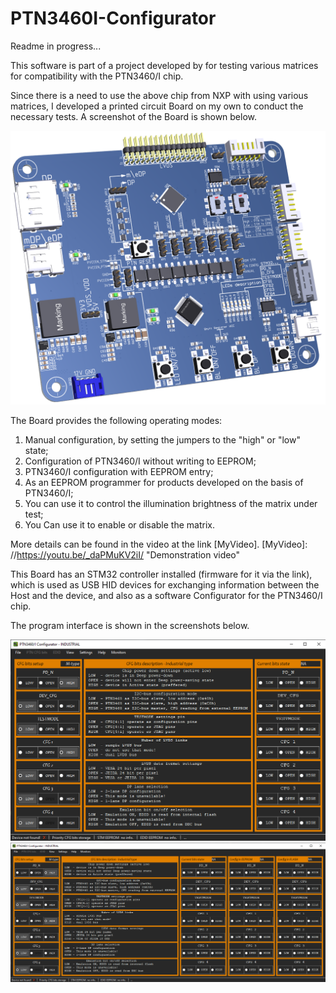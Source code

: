 # PTN3460I-Configurator
Readme in progress...

This software is part of a project developed by
for testing various matrices for compatibility with the PTN3460/I chip.

Since there is a need to use the above chip from NXP with
using various matrices, I developed a printed circuit Board on my own to conduct the necessary tests.
A screenshot of the Board is shown below.

![alt text](screenshots/DP-eDP-to-LVDS-board.png "View of designed PCB.")

The Board provides the following operating modes:
1. Manual configuration, by setting the jumpers to the "high" or "low" state;
2. Configuration of PTN3460/I without writing to EEPROM;
3. PTN3460/I configuration with EEPROM entry;
4. As an EEPROM programmer for products developed on the basis of PTN3460/I;
5. You can use it to control the illumination brightness of the matrix under test;
6. You Can use it to enable or disable the matrix.

More details can be found in the video at the link [MyVideo].
[MyVideo]: //https://youtu.be/_daPMuKV2iI/ "Demonstration video"


This Board has an STM32 controller installed (firmware for it via the link), which is used as
USB HID devices for exchanging information between the Host and the device,
and also as a software Configurator for the PTN3460/I chip.

The program interface is shown in the screenshots below.

![alt text](screenshots/PTN3460I-Configurator-1.png "App screenshot 1")
![alt text](screenshots/PTN3460I-Configurator-2.png "App screenshot 2")


